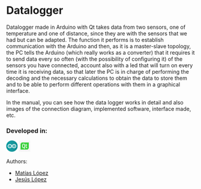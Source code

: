 # Datalogger

Datalogger made in Arduino with Qt takes data from two sensors, one of temperature and one of distance, since they are with the sensors that we had but can be adapted. The function it performs is to establish communication with the Arduino and then, as it is a master-slave topology, the PC tells the Arduino (which really works as a converter) that it requires it to send data every so often (with the possibility of configuring it) of the sensors you have connected, account also with a led that will turn on every time it is receiving data, so that later the PC is in charge of performing the decoding and the necessary calculations to obtain the data to store them and to be able to perform different operations with them in a graphical interface.

In the manual, you can see how the data logger works in detail and also images of the connection diagram, implemented software, interface made, etc.

### Developed in:
<p>
<img width="30" height="30" src="https://raw.githubusercontent.com/jesu95/datalogger-qt-arduino/master/img/arduino.svg">
<img width="30" height="30" src="https://raw.githubusercontent.com/jesu95/datalogger-qt-arduino/master/img/qt-logo.jpg">
</p>

Authors:

* [Matías López](https://github.com/matiflp/)
* [Jesús López](https://github.com/jesu95/)
